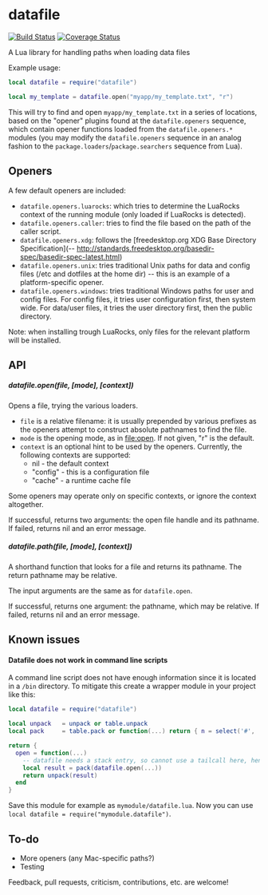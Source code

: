 datafile
========

[![Build Status](https://travis-ci.org/hishamhm/datafile.svg?branch=master)](https://travis-ci.org/hishamhm/datafile)
[![Coverage Status](https://coveralls.io/repos/github/hishamhm/datafile/badge.svg?branch=master)](https://coveralls.io/github/hishamhm/datafile?branch=master)

A Lua library for handling paths when loading data files

Example usage:

```lua
local datafile = require("datafile")

local my_template = datafile.open("myapp/my_template.txt", "r")
```

This will try to find and open `myapp/my_template.txt` in a series
of locations, based on the "opener" plugins found at the `datafile.openers`
sequence, which contain opener functions loaded from the `datafile.openers.*`
modules (you may modify the `datafile.openers` sequence in an analog fashion
to the `package.loaders`/`package.searchers` sequence from Lua).

## Openers

A few default openers are included:

* `datafile.openers.luarocks`: which tries to determine the LuaRocks context
of the running module (only loaded if LuaRocks is detected).
* `datafile.openers.caller`: tries to find the file based on the path of
the caller script.
* `datafile.openers.xdg`: follows the [freedesktop.org XDG Base Directory Specification](-- http://standards.freedesktop.org/basedir-spec/basedir-spec-latest.html)
* `datafile.openers.unix`: tries traditional Unix paths for data and config files
(/etc and dotfiles at the home dir) -- this is an example of a platform-specific opener.
* `datafile.openers.windows`: tries traditional Windows paths for user and config files. For config files, it tries user configuration first, then system wide.
For data/user files, it tries the user directory first, then the public directory.

Note: when installing trough LuaRocks, only files for the relevant platform will be installed.

## API

##### datafile.open(file, \[mode\], \[context\])

Opens a file, trying the various loaders.

* `file` is a relative filename: it is usually prepended by various prefixes
as the openers attempt to construct absolute pathnames to find the file.
* `mode` is the opening mode, as in [file:open](http://www.lua.org/manual/5.1/manual.html#pdf-io.open).
If not given, "r" is the default.
* `context` is an optional hint to be used by the openers. Currently, the
following contexts are supported:
  * nil - the default context
  * "config" - this is a configuration file
  * "cache" - a runtime cache file

Some openers may operate only on specific contexts, or ignore the context altogether.

If successful, returns two arguments: the open file handle and its pathname.
If failed, returns nil and an error message.

##### datafile.path(file, \[mode\], \[context\])

A shorthand function that looks for a file and returns its pathname.
The return pathname may be relative.

The input arguments are the same as for `datafile.open`.

If successful, returns one argument: the pathname, which may be relative.
If failed, returns nil and an error message.

## Known issues

#### Datafile does not work in command line scripts

A command line script does not have enough information since it is located in a
`/bin` directory. To mitigate this create a wrapper module in your project
like this:

```lua
local datafile = require("datafile")

local unpack   = unpack or table.unpack
local pack     = table.pack or function(...) return { n = select('#', ...), ... } end

return {
  open = function(...)
    -- datafile needs a stack entry, so cannot use a tailcall here, hence pack/unpack
    local result = pack(datafile.open(...))
    return unpack(result)
  end
}
```

Save this module for example as `mymodule/datafile.lua`. Now you can use
`local datafile = require("mymodule.datafile")`.

## To-do

* More openers (any Mac-specific paths?)
* Testing

Feedback, pull requests, criticism, contributions, etc. are welcome!

